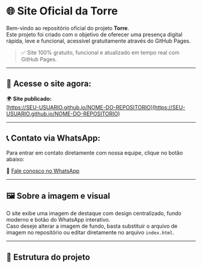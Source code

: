 # 🌐 Site Oficial da Torre

Bem-vindo ao repositório oficial do projeto **Torre**.  
Este projeto foi criado com o objetivo de oferecer uma presença digital rápida, leve e funcional, acessível gratuitamente através do GitHub Pages.

> ✅ Site 100% gratuito, funcional e atualizado em tempo real com GitHub Pages.

---

## 🔗 Acesse o site agora:

🌍 **Site publicado:**  
[https://SEU-USUARIO.github.io/NOME-DO-REPOSITORIO](https://SEU-USUARIO.github.io/NOME-DO-REPOSITORIO)

---

## 📞 Contato via WhatsApp:

Para entrar em contato diretamente com nossa equipe, clique no botão abaixo:

📲 [Fale conosco no WhatsApp](https://wa.me/55SEUNUMERO)

---

## 🖼️ Sobre a imagem e visual

O site exibe uma imagem de destaque com design centralizado, fundo moderno e botão do WhatsApp interativo.  
Caso deseje alterar a imagem de fundo, basta substituir o arquivo de imagem no repositório ou editar diretamente no arquivo `index.html`.

---

## 📁 Estrutura do projeto
